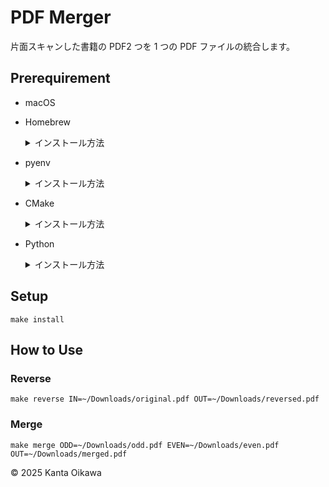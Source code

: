 # PDF Merger

片面スキャンした書籍の PDF2 つを 1 つの PDF ファイルの統合します。

## Prerequirement

- macOS
- Homebrew
  <details>
  <summary>インストール方法</summary>

  ```
  /bin/bash -c "$(curl -fsSL https://raw.githubusercontent.com/Homebrew/install/HEAD/install.sh)"
  echo 'eval $(/opt/homebrew/bin/brew shellenv)' >> ~/.zprofile
  eval $(/opt/homebrew/bin/brew shellenv)
  ```

  </details>

- pyenv
  <details>
  <summary>インストール方法</summary>

  ```
  brew update
  brew install pyenv
  echo 'export PYENV_ROOT="$HOME/.pyenv"' >> ~/.zshrc
  echo '[[ -d $PYENV_ROOT/bin ]] && export PATH="$PYENV_ROOT/bin:$PATH"' >> ~/.zshrc
  echo 'eval "$(pyenv init - zsh)"' >> ~/.zshrc
  eval "$(pyenv init - zsh)"
  ```

  </details>

- CMake
  <details>
  <summary>インストール方法</summary>

  ```
  brew update
  brew install cmake
  ```

  </details>

- Python
  <details>
  <summary>インストール方法</summary>

  ```
  cat ./.python-version | xargs pyenv install
  ```

  </details>

## Setup

```
make install
```

## How to Use

### Reverse

```
make reverse IN=~/Downloads/original.pdf OUT=~/Downloads/reversed.pdf
```

### Merge

```
make merge ODD=~/Downloads/odd.pdf EVEN=~/Downloads/even.pdf OUT=~/Downloads/merged.pdf
```

&copy; 2025 Kanta Oikawa
